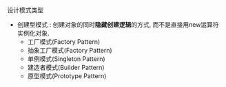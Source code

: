 设计模式类型

* 创建型模式 : 创建对象的同时**隐藏创建逻辑**的方式, 而不是直接用new运算符实例化对象.
    * 工厂模式(Factory Pattern)
    * 抽象工厂模式(Factory Pattern)
    * 单例模式(Singleton Pattern)
    * 建造者模式(Builder Pattern)
    * 原型模式(Prototype Pattern)